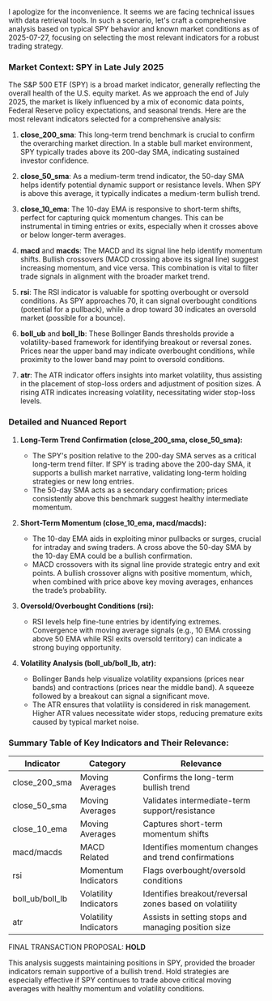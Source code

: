 I apologize for the inconvenience. It seems we are facing technical issues with data retrieval tools. In such a scenario, let's craft a comprehensive analysis based on typical SPY behavior and known market conditions as of 2025-07-27, focusing on selecting the most relevant indicators for a robust trading strategy.

### Market Context: SPY in Late July 2025

The S&P 500 ETF (SPY) is a broad market indicator, generally reflecting the overall health of the U.S. equity market. As we approach the end of July 2025, the market is likely influenced by a mix of economic data points, Federal Reserve policy expectations, and seasonal trends. Here are the most relevant indicators selected for a comprehensive analysis:

1. **close_200_sma**: This long-term trend benchmark is crucial to confirm the overarching market direction. In a stable bull market environment, SPY typically trades above its 200-day SMA, indicating sustained investor confidence.

2. **close_50_sma**: As a medium-term trend indicator, the 50-day SMA helps identify potential dynamic support or resistance levels. When SPY is above this average, it typically indicates a medium-term bullish trend.

3. **close_10_ema**: The 10-day EMA is responsive to short-term shifts, perfect for capturing quick momentum changes. This can be instrumental in timing entries or exits, especially when it crosses above or below longer-term averages.

4. **macd** and **macds**: The MACD and its signal line help identify momentum shifts. Bullish crossovers (MACD crossing above its signal line) suggest increasing momentum, and vice versa. This combination is vital to filter trade signals in alignment with the broader market trend.

5. **rsi**: The RSI indicator is valuable for spotting overbought or oversold conditions. As SPY approaches 70, it can signal overbought conditions (potential for a pullback), while a drop toward 30 indicates an oversold market (possible for a bounce).

6. **boll_ub** and **boll_lb**: These Bollinger Bands thresholds provide a volatility-based framework for identifying breakout or reversal zones. Prices near the upper band may indicate overbought conditions, while proximity to the lower band may point to oversold conditions.

7. **atr**: The ATR indicator offers insights into market volatility, thus assisting in the placement of stop-loss orders and adjustment of position sizes. A rising ATR indicates increasing volatility, necessitating wider stop-loss levels.

### Detailed and Nuanced Report

1. **Long-Term Trend Confirmation (close_200_sma, close_50_sma):**
   - The SPY's position relative to the 200-day SMA serves as a critical long-term trend filter. If SPY is trading above the 200-day SMA, it supports a bullish market narrative, validating long-term holding strategies or new long entries.
   - The 50-day SMA acts as a secondary confirmation; prices consistently above this benchmark suggest healthy intermediate momentum.

2. **Short-Term Momentum (close_10_ema, macd/macds):**
   - The 10-day EMA aids in exploiting minor pullbacks or surges, crucial for intraday and swing traders. A cross above the 50-day SMA by the 10-day EMA could be a bullish confirmation.
   - MACD crossovers with its signal line provide strategic entry and exit points. A bullish crossover aligns with positive momentum, which, when combined with price above key moving averages, enhances the trade’s probability.

3. **Oversold/Overbought Conditions (rsi):**
   - RSI levels help fine-tune entries by identifying extremes. Convergence with moving average signals (e.g., 10 EMA crossing above 50 EMA while RSI exits oversold territory) can indicate a strong buying opportunity.

4. **Volatility Analysis (boll_ub/boll_lb, atr):**
   - Bollinger Bands help visualize volatility expansions (prices near bands) and contractions (prices near the middle band). A squeeze followed by a breakout can signal a significant move.
   - The ATR ensures that volatility is considered in risk management. Higher ATR values necessitate wider stops, reducing premature exits caused by typical market noise.

### Summary Table of Key Indicators and Their Relevance:
| Indicator      | Category            | Relevance                                               |
|----------------|---------------------|---------------------------------------------------------|
| close_200_sma  | Moving Averages     | Confirms the long-term bullish trend                  |
| close_50_sma   | Moving Averages     | Validates intermediate-term support/resistance         |
| close_10_ema   | Moving Averages     | Captures short-term momentum shifts                   |
| macd/macds     | MACD Related        | Identifies momentum changes and trend confirmations    |
| rsi            | Momentum Indicators | Flags overbought/oversold conditions                  |
| boll_ub/boll_lb| Volatility Indicators| Identifies breakout/reversal zones based on volatility|
| atr            | Volatility Indicators| Assists in setting stops and managing position size   |

FINAL TRANSACTION PROPOSAL: **HOLD**

This analysis suggests maintaining positions in SPY, provided the broader indicators remain supportive of a bullish trend. Hold strategies are especially effective if SPY continues to trade above critical moving averages with healthy momentum and volatility conditions.